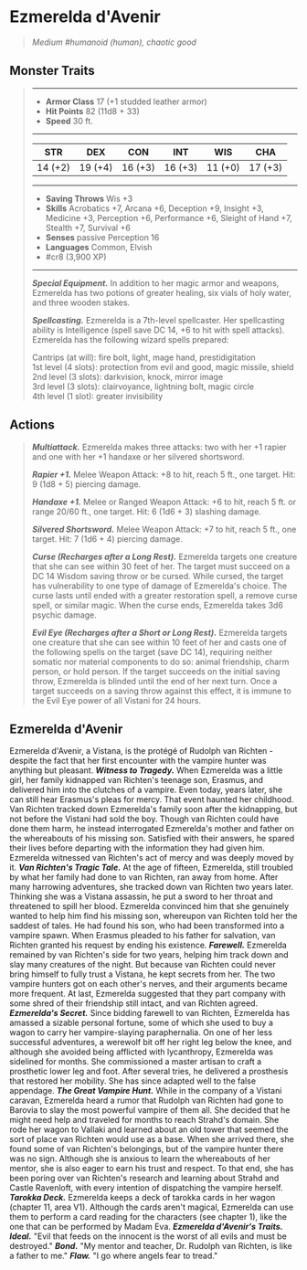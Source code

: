 # Ezmerelda d'Avenir
>*Medium #humanoid (human), chaotic good*
## Monster Traits
>___
>- **Armor Class** 17 (+1 studded leather armor)
>- **Hit Points** 82 (11d8 + 33)
>- **Speed** 30 ft.
>___
>|STR|DEX|CON|INT|WIS|CHA|
>|:---:|:---:|:---:|:---:|:---:|:---:|
>|14 (+2)|19 (+4)|16 (+3)|16 (+3)|11 (+0)|17 (+3)|
>___
>- **Saving Throws** Wis +3
>- **Skills** Acrobatics +7, Arcana +6, Deception +9, Insight +3, Medicine +3, Perception +6, Performance +6, Sleight of Hand +7, Stealth +7, Survival +6
>- **Senses** passive Perception 16
>- **Languages** Common, Elvish
>- #cr8 (3,900 XP)
>___
>***Special Equipment.*** In addition to her magic armor and weapons, Ezmerelda has two potions of greater healing, six vials of holy water, and three wooden stakes.  
>
>***Spellcasting.*** Ezmerelda is a 7th-level spellcaster. Her spellcasting ability is Intelligence (spell save DC 14, +6 to hit with spell attacks). Ezmerelda has the following wizard spells prepared:  
>
>Cantrips (at will): fire bolt, light, mage hand, prestidigitation  
>1st level (4 slots): protection from evil and good, magic missile, shield  
>2nd level (3 slots): darkvision, knock, mirror image  
>3rd level (3 slots): clairvoyance, lightning bolt, magic circle  
>4th level (1 slot): greater invisibility  
>
## Actions
>***Multiattack.*** Ezmerelda makes three attacks: two with her +1 rapier and one with her +1 handaxe or her silvered shortsword.  
>
>***Rapier +1.*** Melee Weapon Attack: +8 to hit, reach 5 ft., one target. Hit: 9 (1d8 + 5) piercing damage.  
>
>***Handaxe +1.*** Melee  or Ranged Weapon Attack: +6 to hit, reach 5 ft. or range 20/60 ft., one target. Hit: 6 (1d6 + 3) slashing damage.  
>
>***Silvered Shortsword.*** Melee Weapon Attack: +7 to hit, reach 5 ft., one target. Hit: 7 (1d6 + 4) piercing damage.  
>
>***Curse (Recharges after a Long Rest).*** Ezmerelda targets one creature that she can see within 30 feet of her. The target must succeed on a DC 14 Wisdom saving throw or be cursed. While cursed, the target has vulnerability to one type of damage of Ezmerelda's choice. The curse lasts until ended with a greater restoration spell, a remove curse spell, or similar magic. When the curse ends, Ezmerelda takes 3d6 psychic damage.  
>
>***Evil Eye (Recharges after a Short or Long Rest).*** Ezmerelda targets one creature that she can see within 10 feet of her and casts one of the following spells on the target (save DC 14), requiring neither somatic nor material components to do so: animal friendship, charm person, or hold person. If the target succeeds on the initial saving throw, Ezmerelda is blinded until the end of her next turn. Once a target succeeds on a saving throw against this effect, it is immune to the Evil Eye power of all Vistani for 24 hours.
## Ezmerelda d'Avenir
Ezmerelda d'Avenir, a Vistana, is the protégé of Rudolph van Richten - despite the fact that her first encounter with the vampire hunter was anything but pleasant.
***Witness to Tragedy.*** When Ezmerelda was a little girl, her family kidnapped van Richten's teenage son, Erasmus, and delivered him into the clutches of a vampire. Even today, years later, she can still hear Erasmus's pleas for mercy. That event haunted her childhood.
Van Richten tracked down Ezmerelda's family soon after the kidnapping, but not before the Vistani had sold the boy. Though van Richten could have done them harm, he instead interrogated Ezmerelda's mother and father on the whereabouts of his missing son. Satisfied with their answers, he spared their lives before departing with the information they had given him. Ezmerelda witnessed van Richten's act of mercy and was deeply moved by it.
***Van Richten's Tragic Tale.*** At the age of fifteen, Ezmerelda, still troubled by what her family had done to van Richten, ran away from home. After many harrowing adventures, she tracked down van Richten two years later. Thinking she was a Vistana assassin, he put a sword to her throat and threatened to spill her blood. Ezmerelda convinced him that she genuinely wanted to help him find his missing son, whereupon van Richten told her the saddest of tales. He had found his son, who had been transformed into a vampire spawn. When Erasmus pleaded to his father for salvation, van Richten granted his request by ending his existence.
***Farewell.*** Ezmerelda remained by van Richten's side for two years, helping him track down and slay many creatures of the night. But because van Richten could never bring himself to fully trust a Vistana, he kept secrets from her. The two vampire hunters got on each other's nerves, and their arguments became more frequent. At last, Ezmerelda suggested that they part company with some shred of their friendship still intact, and van Richten agreed.
***Ezmerelda's Secret.*** Since bidding farewell to van Richten, Ezmerelda has amassed a sizable personal fortune, some of which she used to buy a wagon to carry her vampire-slaying paraphernalia. On one of her less successful adventures, a werewolf bit off her right leg below the knee, and although she avoided being afflicted with lycanthropy, Ezmerelda was sidelined for months. She commissioned a master artisan to craft a prosthetic lower leg and foot. After several tries, he delivered a prosthesis that restored her mobility. She has since adapted well to the false appendage.
***The Great Vampire Hunt.*** While in the company of a Vistani caravan, Ezmerelda heard a rumor that Rudolph van Richten had gone to Barovia to slay the most powerful vampire of them all. She decided that he might need help and traveled for months to reach Strahd's domain. She rode her wagon to Vallaki and learned about an old tower that seemed the sort of place van Richten would use as a base. When she arrived there, she found some of van Richten's belongings, but of the vampire hunter there was no sign. Although she is anxious to learn the whereabouts of her mentor, she is also eager to earn his trust and respect. To that end, she has been poring over van Richten's research and learning about Strahd and Castle Ravenloft, with every intention of dispatching the vampire herself.
***Tarokka Deck.*** Ezmerelda keeps a deck of tarokka cards in her wagon (chapter 11, area V1). Although the cards aren't magical, Ezmerelda can use them to perform a card reading for the characters (see chapter 1), like the one that can be performed by Madam Eva.
***Ezmerelda d'Avenir's Traits.*** ***Ideal.*** "Evil that feeds on the innocent is the worst of all evils and must be destroyed."
***Bond.*** "My mentor and teacher, Dr. Rudolph van Richten, is like a father to me."
***Flaw.*** "I go where angels fear to tread."
